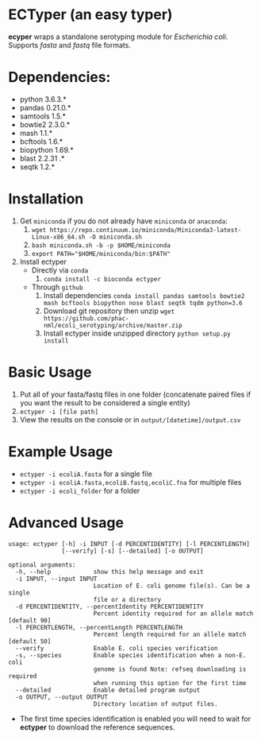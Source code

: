 # ECTyper (an easy typer)
**ecyper** wraps a standalone serotyping module for _Escherichia coli_. 
Supports _fasta_ and _fastq_ file formats.

# Dependencies:
- python 3.6.3.*
- pandas 0.21.0.*
- samtools 1.5.*
- bowtie2 2.3.0.*
- mash 1.1.*
- bcftools 1.6.*
- biopython 1.69.*
- blast 2.2.31 .*
- seqtk 1.2.*

# Installation
1. Get `miniconda` if you do not already have `miniconda` or `anaconda`:
    1. `wget https://repo.continuum.io/miniconda/Miniconda3-latest-Linux-x86_64.sh -O miniconda.sh`
    1. `bash miniconda.sh -b -p $HOME/miniconda`
    1. `export PATH="$HOME/miniconda/bin:$PATH"`
2. Install ectyper  
    * Directly via `conda` 
    	1. `conda install -c bioconda ectyper` 
    * Through `github`
    	1. Install dependencies
          `conda install pandas samtools bowtie2 mash bcftools biopython nose blast seqtk tqdm python=3.6`
    	1. Download git repository then unzip
          `wget https://github.com/phac-nml/ecoli_serotyping/archive/master.zip`
    	1. Install ectyper inside unzipped directory
          `python setup.py install`

# Basic Usage
1. Put all of your fasta/fastq files in one folder (concatenate paired files if you want the result to be considered a single entity)
1. `ectyper -i [file path]`
1. View the results on the console or in `output/[datetime]/output.csv`

# Example Usage
* `ectyper -i ecoliA.fasta`  for a single file
* `ectyper -i ecoliA.fasta,ecoliB.fastq,ecoliC.fna`	for multiple files  
* `ectyper -i ecoli_folder`	for a folder

# Advanced Usage
```
usage: ectyper [-h] -i INPUT [-d PERCENTIDENTITY] [-l PERCENTLENGTH]
               [--verify] [-s] [--detailed] [-o OUTPUT]

optional arguments:
  -h, --help            show this help message and exit
  -i INPUT, --input INPUT
                        Location of E. coli genome file(s). Can be a single
                        file or a directory
  -d PERCENTIDENTITY, --percentIdentity PERCENTIDENTITY
                        Percent identity required for an allele match [default 90]
  -l PERCENTLENGTH, --percentLength PERCENTLENGTH
                        Percent length required for an allele match [default 50]
  --verify              Enable E. coli species verification
  -s, --species         Enable species identification when a non-E. coli
                        genome is found Note: refseq downloading is required
                        when running this option for the first time
  --detailed            Enable detailed program output
  -o OUTPUT, --output OUTPUT
                        Directory location of output files.
```
* The first time species identification is enabled you will need to wait for **ectyper** to download the reference sequences.
